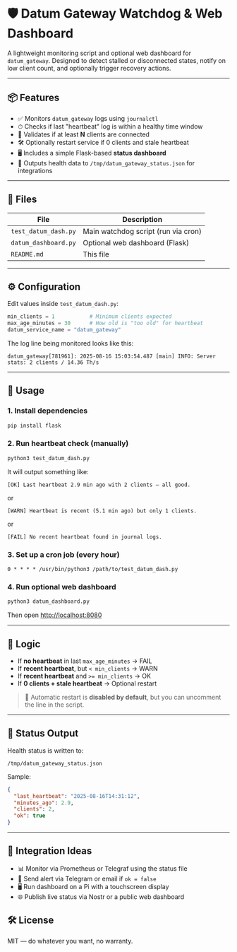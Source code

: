 # 🛡️ Datum Gateway Watchdog & Web Dashboard

A lightweight monitoring script and optional web dashboard for `datum_gateway`. Designed to detect stalled or disconnected states, notify on low client count, and optionally trigger recovery actions.

---

## 📦 Features

- ✅ Monitors `datum_gateway` logs using `journalctl`
- ⏱ Checks if last "heartbeat" log is within a healthy time window
- 👥 Validates if at least **N** clients are connected
- 🛠 Optionally restart service if 0 clients and stale heartbeat
- 🖥 Includes a simple Flask-based **status dashboard**
- 📁 Outputs health data to `/tmp/datum_gateway_status.json` for integrations

---

## 📁 Files

| File | Description |
|------|-------------|
| `test_datum_dash.py` | Main watchdog script (run via cron) |
| `datum_dashboard.py`   | Optional web dashboard (Flask) |
| `README.md`            | This file |

---

## ⚙️ Configuration

Edit values inside `test_datum_dash.py`:

```python
min_clients = 1           # Minimum clients expected
max_age_minutes = 30      # How old is "too old" for heartbeat
datum_service_name = "datum_gateway"
````

The log line being monitored looks like this:

```
datum_gateway[781961]: 2025-08-16 15:03:54.487 [main] INFO: Server stats: 2 clients / 14.36 Th/s
```

---

## 🚀 Usage

### 1. Install dependencies

```bash
pip install flask
```

### 2. Run heartbeat check (manually)

```bash
python3 test_datum_dash.py
```

It will output something like:

```
[OK] Last heartbeat 2.9 min ago with 2 clients — all good.
```

or

```
[WARN] Heartbeat is recent (5.1 min ago) but only 1 clients.
```

or

```
[FAIL] No recent heartbeat found in journal logs.
```

### 3. Set up a cron job (every hour)

```cron
0 * * * * /usr/bin/python3 /path/to/test_datum_dash.py
```

### 4. Run optional web dashboard

```bash
python3 datum_dashboard.py
```

Then open [http://localhost:8080](http://localhost:8080)

---

## 🧠 Logic

* If **no heartbeat** in last `max_age_minutes` → FAIL
* If **recent heartbeat**, but `< min_clients` → WARN
* If **recent heartbeat** and `>= min_clients` → OK
* If **0 clients + stale heartbeat** → Optional restart

> 🛑 Automatic restart is **disabled by default**, but you can uncomment the line in the script.

---

## 📝 Status Output

Health status is written to:

```
/tmp/datum_gateway_status.json
```

Sample:

```json
{
  "last_heartbeat": "2025-08-16T14:31:12",
  "minutes_ago": 2.9,
  "clients": 2,
  "ok": true
}
```

---

## 🧩 Integration Ideas

* 📊 Monitor via Prometheus or Telegraf using the status file
* 🔔 Send alert via Telegram or email if `ok = false`
* 🖥 Run dashboard on a Pi with a touchscreen display
* 🌐 Publish live status via Nostr or a public web dashboard


## 🛠 License

MIT — do whatever you want, no warranty.
